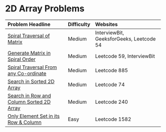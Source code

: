 # 2D Array Problems



| Problem Headline | Difficulty | Websites |
| :--- | :--- | :--- |
| [Spiral Traversal of Matrix](spiral-traversal-of-matrix.md) | Medium | InterviewBit, GeeksforGeeks, Leetcode 54 |
| [Generate Matrix in Spiral Order](generate-matrix-in-spiral-order.md) | Medium | Leetcode 59, InterviewBit |
| [Spiral Traversal From any Co-ordinate](spiral-traversal-from-any-co-ordinate.md) | Medium | Leetcode 885 |
| [Search in Sorted 2D Array](search-in-2d-array.md) | Medium | Leetcode 74 |
| [Search in Row and Column Sorted 2D Array](search-in-row-and-column-sorted-2d-array.md) | Medium | Leetcode 240 |
| [Only Element Set in its Row & Column](only-element-set-in-its-row-and-column.md) | Easy | Leetcode 1582 |



